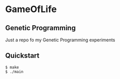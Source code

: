 # GameOfLife

## Genetic Programming

Just a repo fo my Genetic Programming experiments

## Quickstart

```console
$ make
$ ./main
```
